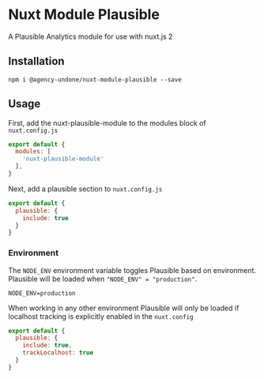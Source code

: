 # Nuxt Module Plausible

A Plausible Analytics module for use with nuxt.js 2

## Installation

`npm i @agency-undone/nuxt-module-plausible --save`

## Usage

First, add the nuxt-plausible-module to the modules block of `nuxt.config.js`

```js
export default {
  modules: [
    'nuxt-plausible-module'
  ],
}
```

Next, add a plausible section to `nuxt.config.js`

```js
export default {
  plausible: {
    include: true
  }
}
```

### Environment

The `NODE_ENV` environment variable toggles Plausible based on environment. Plausible will be loaded when `"NODE_ENV" = "production"`.

```dotenv
NODE_ENV=production
```

When working in any other environment Plausible will only be loaded if localhost tracking is explicitly enabled in the `nuxt.config`

```js
export default {
  plausible: {
    include: true,
    trackLocalhost: true
  }
}
```
